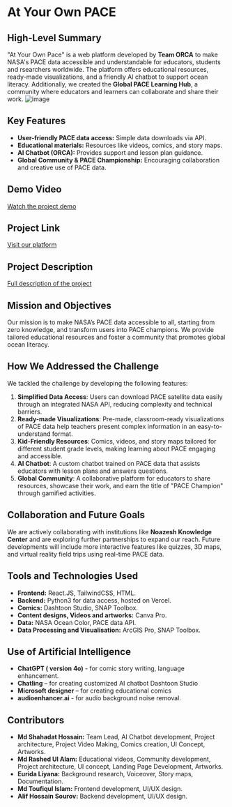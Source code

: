 # At Your Own PACE

## High-Level Summary
"At Your Own Pace" is a web platform developed by **Team ORCA** to make NASA's PACE data accessible and understandable for educators, students and rsearchers worldwide. The platform offers educational resources, ready-made visualizations, and a friendly AI chatbot to support ocean literacy. Additionally, we created the **Global PACE Learning Hub**, a community where educators and learners can collaborate and share their work.
![image](https://github.com/user-attachments/assets/541cb61c-fb4b-413d-ac0c-fbff8e6bfc3a)

## Key Features
- **User-friendly PACE data access:** Simple data downloads via API.
- **Educational materials:** Resources like videos, comics, and story maps.
- **AI Chatbot (ORCA):** Provides support and lesson plan guidance.
- **Global Community & PACE Championship:** Encouraging collaboration and creative use of PACE data.

## Demo Video
[Watch the project demo](https://youtu.be/44X2NT9j9GE?feature=shared)

## Project Link
[Visit our platform](https://at-your-own-pace.earth/)

## Project Description
[Full description of the project](https://www.spaceappschallenge.org/nasa-space-apps-2024/find-a-team/team-orca/?tab=project)

## Mission and Objectives
Our mission is to make NASA’s PACE data accessible to all, starting from zero knowledge, and transform users into PACE champions. We provide tailored educational resources and foster a community that promotes global ocean literacy.

## How We Addressed the Challenge
We tackled the challenge by developing the following features:

1. **Simplified Data Access**: Users can download PACE satellite data easily through an integrated NASA API, reducing complexity and technical barriers.
2. **Ready-made Visualizations**: Pre-made, classroom-ready visualizations of PACE data help teachers present complex information in an easy-to-understand format.
3. **Kid-Friendly Resources**: Comics, videos, and story maps tailored for different student grade levels, making learning about PACE engaging and accessible.
4. **AI Chatbot**: A custom chatbot trained on PACE data that assists educators with lesson plans and answers questions.
5. **Global Community**: A collaborative platform for educators to share resources, showcase their work, and earn the title of "PACE Champion" through gamified activities.

## Collaboration and Future Goals
We are actively collaborating with institutions like **Noazesh Knowledge Center** and are exploring further partnerships to expand our reach. Future developments will include more interactive features like quizzes, 3D maps, and virtual reality field trips using real-time PACE data.

## Tools and Technologies Used
- **Frontend:** React.JS, TailwindCSS, HTML.
- **Backend:** Python3 for data access, hosted on Vercel.
- **Comics:** Dashtoon Studio, SNAP Toolbox.
- **Content designs, Videos and artworks:** Canva Pro.
- **Data:** NASA Ocean Color, PACE data API.
- **Data Processing and Visualisation:** ArcGIS Pro, SNAP Toolbox.
  
## Use of Artificial Intelligence
 - **ChatGPT ( version 4o)** - for comic story writing, language enhancement.
 - **Chatling** – for creating customized AI chatbot Dashtoon Studio
 - **Microsoft designer** – for creating educational comics
 - **audioenhancer.ai** - for audio background noise removal.


## Contributors
- **Md Shahadat Hossain:**  Team Lead, AI Chatbot development, Project architecture, Project Video Making, Comics creation, UI Concept, Artworks.
- **Md Rashed Ul Alam:** Educational videos, Community development,  Project architecture, UI concept, Landing Page Development, Artworks.
- **Eurida Liyana:** Background research, Voiceover, Story maps, Documentation.
- **Md Toufiqul Islam:** Frontend development, UI/UX design.
- **Alif Hossain Sourov:** Backend development, UI/UX design.




